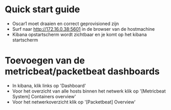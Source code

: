 # Quick start guide  
* Oscar1 moet draaien en correct geprovisioned zijn  
* Surf naar http://172.16.0.38:5601 in de browser van de hostmachine  
* Kibana opstartscherm wordt zichtbaar en je komt op het kibana startscherm  

# Toevoegen van de metricbeat/packetbeat dashboards  
* In kibana, klik links op 'Dashboard'    
* Voor het overzicht van alle hosts binnen het netwerk klik op '[Metricbeat System] Containers overview'  
* Voor het netwerkoverzicht klik op '[Packetbeat] Overview'  

